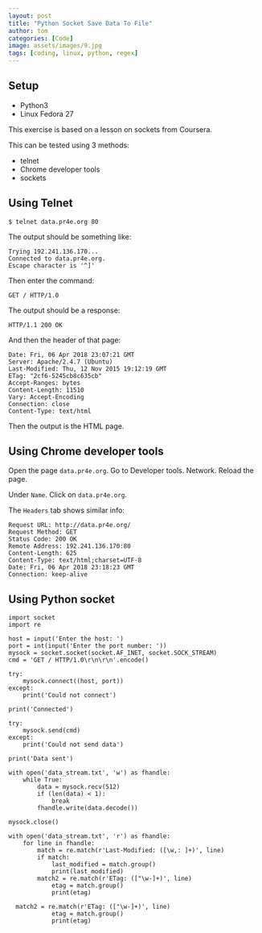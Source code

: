 ```yaml
---
layout: post
title: "Python Socket Save Data To File"
author: tom
categories: [Code]
image: assets/images/9.jpg
tags: [coding, linux, python, regex]
---
```


## Setup

* Python3
* Linux Fedora 27

This exercise is based on a lesson on sockets from Coursera.

This can be tested using 3 methods:

* telnet
* Chrome developer tools
* sockets

## Using Telnet

    $ telnet data.pr4e.org 80

The output should be something like:

    Trying 192.241.136.170...
    Connected to data.pr4e.org.
    Escape character is '^]'

Then enter the command:

    GET / HTTP/1.0

The output should be a response:

    HTTP/1.1 200 OK

And then the header of that page:

    Date: Fri, 06 Apr 2018 23:07:21 GMT
    Server: Apache/2.4.7 (Ubuntu)
    Last-Modified: Thu, 12 Nov 2015 19:12:19 GMT
    ETag: "2cf6-5245cb8c635cb"
    Accept-Ranges: bytes
    Content-Length: 11510
    Vary: Accept-Encoding
    Connection: close
    Content-Type: text/html

Then the output is the HTML page.

## Using Chrome developer tools

Open the page `data.pr4e.org`. Go to Developer tools. Network. Reload the page.

Under `Name`. Click on `data.pr4e.org`.

The `Headers` tab shows similar info:

    Request URL: http://data.pr4e.org/
    Request Method: GET
    Status Code: 200 OK
    Remote Address: 192.241.136.170:80
    Content-Length: 625
    Content-Type: text/html;charset=UTF-8
    Date: Fri, 06 Apr 2018 23:18:23 GMT
    Connection: keep-alive

## Using Python socket

    import socket
    import re

    host = input('Enter the host: ')
    port = int(input('Enter the port number: '))
    mysock = socket.socket(socket.AF_INET, socket.SOCK_STREAM)
    cmd = 'GET / HTTP/1.0\r\n\r\n'.encode()

    try:
        mysock.connect((host, port))
    except:
        print('Could not connect')

    print('Connected')

    try:
        mysock.send(cmd)
    except:
        print('Could not send data')

    print('Data sent')

    with open('data_stream.txt', 'w') as fhandle:
        while True:
            data = mysock.recv(512)
            if (len(data) < 1):
                break
            fhandle.write(data.decode())

    mysock.close()

    with open('data_stream.txt', 'r') as fhandle:
        for line in fhandle:
            match = re.match(r'Last-Modified: ([\w,: ]+)', line)
            if match:
                last_modified = match.group()
                print(last_modified)
            match2 = re.match(r'ETag: (["\w-]+)', line)
                etag = match.group()
                print(etag)

      match2 = re.match(r'ETag: (["\w-]+)', line)
                etag = match.group()
                print(etag)

